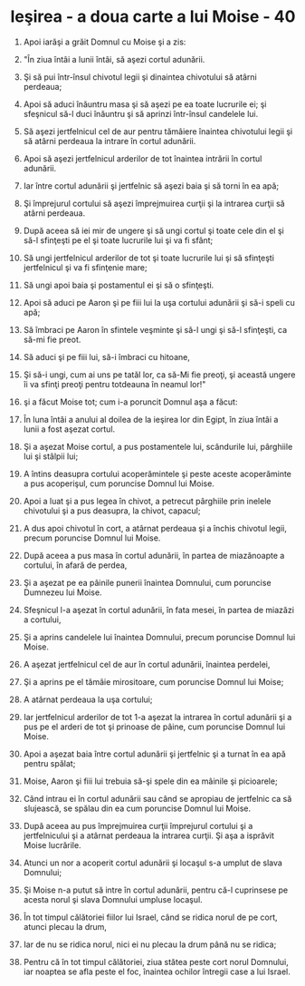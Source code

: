 # Ie&#351;irea - a doua carte a lui Moise - 40

1. Apoi iarăşi a grăit Domnul cu Moise şi a zis: 

2. "În ziua întâi a lunii întâi, să aşezi cortul adunării. 

3. Şi să pui într-însul chivotul legii şi dinaintea chivotului să atârni perdeaua; 

4. Apoi să aduci înăuntru masa şi să aşezi pe ea toate lucrurile ei; şi sfeşnicul să-l duci înăuntru şi să aprinzi într-însul candelele lui. 

5. Să aşezi jertfelnicul cel de aur pentru tămâiere înaintea chivotului legii şi să atârni perdeaua la intrare în cortul adunării. 

6. Apoi să aşezi jertfelnicul arderilor de tot înaintea intrării în cortul adunării. 

7. Iar între cortul adunării şi jertfelnic să aşezi baia şi să torni în ea apă; 

8. Şi împrejurul cortului să aşezi împrejmuirea curţii şi la intrarea curţii să atârni perdeaua. 

9. După aceea să iei mir de ungere şi să ungi cortul şi toate cele din el şi să-l sfinţeşti pe el şi toate lucrurile lui şi va fi sfânt; 

10. Să ungi jertfelnicul arderilor de tot şi toate lucrurile lui şi să sfinţeşti jertfelnicul şi va fi sfinţenie mare; 

11. Să ungi apoi baia şi postamentul ei şi să o sfinţeşti. 

12. Apoi să aduci pe Aaron şi pe fiii lui la uşa cortului adunării şi să-i speli cu apă; 

13. Să îmbraci pe Aaron în sfintele veşminte şi să-l ungi şi să-l sfinţeşti, ca să-mi fie preot. 

14. Să aduci şi pe fiii lui, să-i îmbraci cu hitoane, 

15. Şi să-i ungi, cum ai uns pe tatăl lor, ca să-Mi fie preoţi, şi această ungere îi va sfinţi preoţi pentru totdeauna în neamul lor!" 

16. şi a făcut Moise tot; cum i-a poruncit Domnul aşa a făcut: 

17. În luna întâi a anului al doilea de la ieşirea lor din Egipt, în ziua întâi a lunii a fost aşezat cortul. 

18. Şi a aşezat Moise cortul, a pus postamentele lui, scândurile lui, pârghiile lui şi stâlpii lui; 

19. A întins deasupra cortului acoperămintele şi peste aceste acoperăminte a pus acoperişul, cum poruncise Domnul lui Moise. 

20. Apoi a luat şi a pus legea în chivot, a petrecut pârghiile prin inelele chivotului şi a pus deasupra, la chivot, capacul; 

21. A dus apoi chivotul în cort, a atârnat perdeaua şi a închis chivotul legii, precum poruncise Domnul lui Moise. 

22. După aceea a pus masa în cortul adunării, în partea de miazănoapte a cortului, în afară de perdea, 

23. Şi a aşezat pe ea pâinile punerii înaintea Domnului, cum poruncise Dumnezeu lui Moise. 

24. Sfeşnicul l-a aşezat în cortul adunării, în fata mesei, în partea de miazăzi a cortului, 

25. Şi a aprins candelele lui înaintea Domnului, precum poruncise Domnul lui Moise. 

26. A aşezat jertfelnicul cel de aur în cortul adunării, înaintea perdelei, 

27. Şi a aprins pe el tămâie mirositoare, cum poruncise Domnul lui Moise; 

28. A atârnat perdeaua la uşa cortului; 

29. Iar jertfelnicul arderilor de tot 1-a aşezat la intrarea în cortul adunării şi a pus pe el arderi de tot şi prinoase de pâine, cum poruncise Domnul lui Moise. 

30. Apoi a aşezat baia între cortul adunării şi jertfelnic şi a turnat în ea apă pentru spălat; 

31. Moise, Aaron şi fiii lui trebuia să-şi spele din ea mâinile şi picioarele; 

32. Când intrau ei în cortul adunării sau când se apropiau de jertfelnic ca să slujească, se spălau din ea cum poruncise Domnul lui Moise. 

33. După aceea au pus împrejmuirea curţii împrejurul cortului şi a jertfelnicului şi a atârnat perdeaua la intrarea curţii. Şi aşa a isprăvit Moise lucrările. 

34. Atunci un nor a acoperit cortul adunării şi locaşul s-a umplut de slava Domnului; 

35. Şi Moise n-a putut să intre în cortul adunării, pentru că-l cuprinsese pe acesta norul şi slava Domnului umpluse locaşul. 

36. În tot timpul călătoriei fiilor lui Israel, când se ridica norul de pe cort, atunci plecau la drum, 

37. Iar de nu se ridica norul, nici ei nu plecau la drum până nu se ridica; 

38. Pentru că în tot timpul călătoriei, ziua stătea peste cort norul Domnului, iar noaptea se afla peste el foc, înaintea ochilor întregii case a lui Israel. 

